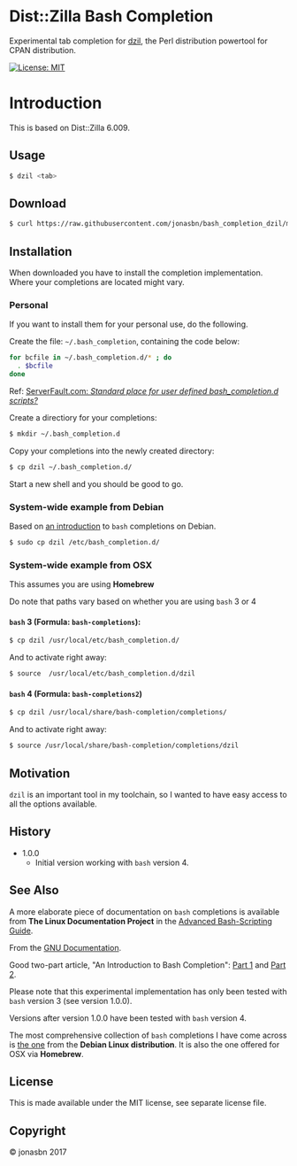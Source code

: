 # Dist::Zilla Bash Completion

Experimental tab completion for [dzil](http://dzil.org/), the Perl distribution powertool for CPAN distribution.

[![License: MIT](https://img.shields.io/badge/License-MIT-yellow.svg)](https://opensource.org/licenses/MIT)

# Introduction

This is based on Dist::Zilla 6.009.

## Usage

```bash
$ dzil <tab>
```

## Download

```bash
$ curl https://raw.githubusercontent.com/jonasbn/bash_completion_dzil/master/dzil > dzil
```

## Installation

When downloaded you have to install the completion implementation. Where your completions are located might vary.

### Personal

If you want to install them for your personal use, do the following.

Create the file: `~/.bash_completion`, containing the code below:

```bash
for bcfile in ~/.bash_completion.d/* ; do
  . $bcfile
done
```

Ref: [ServerFault.com: _Standard place for user defined bash_completion.d scripts?_](https://serverfault.com/questions/506612/standard-place-for-user-defined-bash-completion-d-scripts)

Create a directiory for your completions:

```bash
$ mkdir ~/.bash_completion.d
```

Copy your completions into the newly created directory:

```bash
$ cp dzil ~/.bash_completion.d/
```

Start a new shell and you should be good to go.

### System-wide example from Debian

Based on [an introduction](https://debian-administration.org/article/316/An_introduction_to_bash_completion_part_1) to `bash` completions on Debian.

```bash
$ sudo cp dzil /etc/bash_completion.d/
```

### System-wide example from OSX

This assumes you are using **Homebrew**

Do note that paths vary based on whether you are using `bash` 3 or 4

#### `bash` 3 (Formula: `bash-completions`):

```bash
$ cp dzil /usr/local/etc/bash_completion.d/
```

And to activate right away:

```bash
$ source  /usr/local/etc/bash_completion.d/dzil
```

#### `bash` 4 (Formula: `bash-completions2`)

```bash
$ cp dzil /usr/local/share/bash-completion/completions/
```

And to activate right away:

```bash
$ source /usr/local/share/bash-completion/completions/dzil
```

## Motivation

`dzil` is an important tool in my toolchain, so I wanted to have easy access to all the options available.

## History

- 1.0.0
    + Initial version working with `bash` version 4.

## See Also

A more elaborate piece of documentation on `bash` completions is available from **The Linux Documentation Project** in the [Advanced Bash-Scripting Guide](http://tldp.org/LDP/abs/html/tabexpansion.html).

From the [GNU Documentation](https://www.gnu.org/software/bash/manual/html_node/Programmable-Completion.html).

Good two-part article, "An Introduction to Bash Completion": [Part 1](https://debian-administration.org/article/316/An_introduction_to_bash_completion_part_1) and [Part 2](https://debian-administration.org/article/317/An_introduction_to_bash_completion_part_2).

Please note that this experimental implementation has only been tested with `bash` version 3 (see version 1.0.0).

Versions after version 1.0.0 have been tested with `bash` version 4.

The most comprehensive collection of `bash` completions I have come across is [the one](https://github.com/scop/bash-completion) from the **Debian Linux distribution**. It is also the one offered for OSX via **Homebrew**.

## License

This is made available under the MIT license, see separate license file.

## Copyright

:copyright: jonasbn 2017
